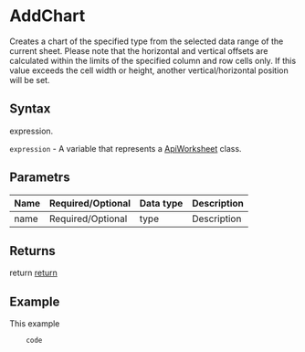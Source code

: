# AddChart

Creates a chart of the specified type from the selected data range of the current sheet.
Please note that the horizontal and vertical offsets are calculated within the limits of the specified column and row cells only. If this value exceeds the cell width or height, another vertical/horizontal position will be set.

## Syntax

expression.

`expression` - A variable that represents a [ApiWorksheet](../ApiWorksheet.md) class.

## Parametrs

| **Name** | **Required/Optional** | **Data type** | **Description** |
| ------------- | ------------- | ------------- | ------------- |
| name | Required/Optional | type | Description |

## Returns

return
[return](todo_link)

## Example

This example

```javascript
	code
```